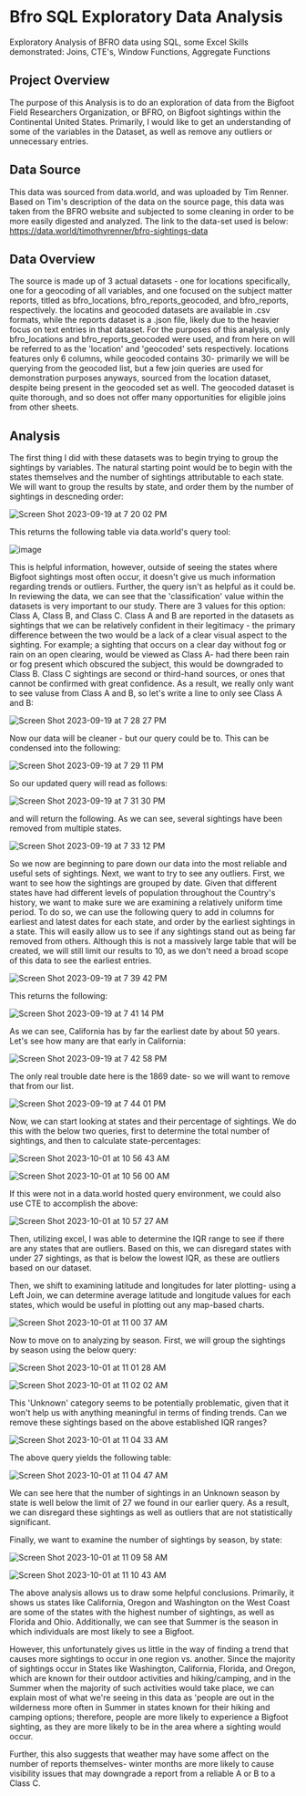 # Bfro SQL Exploratory Data Analysis
Exploratory Analysis of BFRO data using SQL, some Excel
Skills demonstrated: Joins, CTE's, Window Functions, Aggregate Functions

## Project Overview
The purpose of this Analysis is to do an exploration of data from the Bigfoot Field Researchers Organization, or BFRO, on Bigfoot sightings within the Continental United States. 
Primarily, I would like to get an understanding of some of the variables in the Dataset, as well as remove any outliers or unnecessary entries. 

## Data Source
This data was sourced from data.world, and was uploaded by Tim Renner. Based on Tim's description of the data on the source page, this data was taken from the BFRO website and subjected to some cleaning in order to be more easily digested and analyzed. The link to the data-set used is below:
https://data.world/timothyrenner/bfro-sightings-data

## Data Overview
The source is made up of 3 actual datasets - one for locations specifically, one for a geocoding of all variables, and one focused on the subject matter reports, titled as bfro_locations, bfro_reports_geocoded, and bfro_reports, respectively. the locatins and geocoded datasets are available in .csv formats, while the reports dataset is a .json file, likely due to the heavier focus on text entries in that dataset. 
For the purposes of this analysis, only bfro_locations and bfro_reports_geocoded were used, and from here on will be referred to as the 'location' and 'geocoded' sets respectively. 
locations features only 6 columns, while geocoded contains 30- primarily we will be querying from the geocoded list, but a few join queries are used for demonstration purposes anyways, sourced from the location dataset, despite being present in the geocoded set as well. The geocoded dataset is quite thorough, and so does not offer many opportunities for eligible joins from other sheets.  

## Analysis
The first thing I did with these datasets was to begin trying to group the sightings by variables. The natural starting point would be to begin with the states themselves and the number of sightings attributable to each state. We will want to group the results by state, and order them by the number of sightings in descneding order:

![Screen Shot 2023-09-19 at 7 20 02 PM](https://github.com/timjb96/Bfro_SQL_EDA/assets/112847821/3117bd39-d4ab-40e4-8341-a8495d9a3526)

This returns the following table via data.world's query tool:

![image](https://github.com/timjb96/Bfro_SQL_EDA/assets/112847821/a7767ed6-5a41-46ca-bc37-d0133d787ded)

This is helpful information, however, outside of seeing the states where Bigfoot sightings most often occur, it doesn't give us much information regarding trends or outliers. 
Further, the query isn't as helpful as it could be. In reviewing the data, we can see that the 'classification' value within the datasets is very important to our study. There are 3 values for this option: Class A, Class B, and Class C. Class A and B are reported in the datasets as sightings that we can be relatively confident in their legitimacy -  the primary difference between the two would be a lack of a clear visual aspect to the sighting. For example; a sighting that occurs on a clear day without fog or rain on an open clearing, would be viewed as Class A- had there been rain or fog present which obscured the subject, this would be downgraded to Class B. Class C sightings are second or third-hand sources, or ones that cannot be confirmed with great confidence. As a result, we really only want to see valuse from Class A and B, so let's write a line to only see Class A and B:

![Screen Shot 2023-09-19 at 7 28 27 PM](https://github.com/timjb96/Bfro_SQL_EDA/assets/112847821/76b42b9e-084d-4b6f-8873-a46ce44baac9)

Now our data will be cleaner - but our query could be to. This can be condensed into the following:

![Screen Shot 2023-09-19 at 7 29 11 PM](https://github.com/timjb96/Bfro_SQL_EDA/assets/112847821/a8d37a7f-17bb-45ab-98be-80b3a22f0840)

So our updated query will read as follows:

![Screen Shot 2023-09-19 at 7 31 30 PM](https://github.com/timjb96/Bfro_SQL_EDA/assets/112847821/e163cf6c-f61d-498a-8563-d421f99be37a)

and will return the following. As we can see, several sightings have been removed from multiple states. 

![Screen Shot 2023-09-19 at 7 33 12 PM](https://github.com/timjb96/Bfro_SQL_EDA/assets/112847821/88ca11fe-e2fe-46db-9b10-55de4d4544e7)

So we now are beginning to pare down our data into the most reliable and useful sets of sightings. Next, we want to try to see any outliers. 
First, we want to see how the sightings are grouped by date. Given that different states have had different levels of population throughout the Country's history, we want to make sure we are examining a relatively uniform time period. 
To do so, we can use the following query to add in columns for earliest and latest dates for each state, and order by the earliest sightings in a state. This will easily allow us to see if any sightings stand out as being far removed from others.
Although this is not a massively large table that will be created, we will still limit our results to 10, as we don't need a broad scope of this data to see the earliest entries. 

![Screen Shot 2023-09-19 at 7 39 42 PM](https://github.com/timjb96/Bfro_SQL_EDA/assets/112847821/54e9b1a2-e0d1-4992-8ff5-6486114ce998)

This returns the following:

![Screen Shot 2023-09-19 at 7 41 14 PM](https://github.com/timjb96/Bfro_SQL_EDA/assets/112847821/cacc213b-983a-41dd-b37b-d7992807da60)

As we can see, California has by far the earliest date by about 50 years. Let's see how many are that early in California:

![Screen Shot 2023-09-19 at 7 42 58 PM](https://github.com/timjb96/Bfro_SQL_EDA/assets/112847821/391ab927-5012-4781-9907-9d0fa6a5c68f)

The only real trouble date here is the 1869 date- so we will want to remove that from our list. 

![Screen Shot 2023-09-19 at 7 44 01 PM](https://github.com/timjb96/Bfro_SQL_EDA/assets/112847821/90a1d57b-2dde-4750-aaf2-b95fba145ce2)

Now, we can start looking at states and their percentage of sightings. We do this with the below two queries, first to determine the total number of sightings, and then to calculate state-percentages:

![Screen Shot 2023-10-01 at 10 56 43 AM](https://github.com/timjb96/Bfro_SQL_EDA/assets/112847821/5a2aaa1d-c70e-423b-8a7e-072bda4c9d7e)

![Screen Shot 2023-10-01 at 10 56 00 AM](https://github.com/timjb96/Bfro_SQL_EDA/assets/112847821/4d9b5588-8460-49ca-8fbf-436a67ad5444)

If this were not in a data.world hosted query environment, we could also use CTE to accomplish the above:

![Screen Shot 2023-10-01 at 10 57 27 AM](https://github.com/timjb96/Bfro_SQL_EDA/assets/112847821/2e30ae44-0754-476c-95c5-a4ca8abf179b)

Then, utilizing excel, I was able to determine the IQR range to see if there are any states that are outliers. Based on this, we can disregard states with under 27 sightings, as that is below the lowest IQR, as these are outliers based on our dataset. 

Then, we shift to examining latitude and longitudes for later plotting- using a Left Join, we can determine average latitude and longitude values for each states, which would be useful in plotting out any map-based charts. 

![Screen Shot 2023-10-01 at 11 00 37 AM](https://github.com/timjb96/Bfro_SQL_EDA/assets/112847821/11c193be-b155-48a7-b1f7-093256871e98)

Now to move on to analyzing by season. First, we will group the sightings by season using the below query:

![Screen Shot 2023-10-01 at 11 01 28 AM](https://github.com/timjb96/Bfro_SQL_EDA/assets/112847821/4552d16f-ae10-4bd9-b014-fd5fa5da4582)

![Screen Shot 2023-10-01 at 11 02 02 AM](https://github.com/timjb96/Bfro_SQL_EDA/assets/112847821/c3fdbf9f-72f4-4c67-945e-17a33ab73f91)

This 'Unknown' category seems to be potentially problematic, given that it won't help us with anything meaningful in terms of finding trends. Can we remove these sightings based on the above established IQR ranges?

![Screen Shot 2023-10-01 at 11 04 33 AM](https://github.com/timjb96/Bfro_SQL_EDA/assets/112847821/e1ab1758-fc1c-4513-8726-36c87b162b76)


The above query yields the following table:

![Screen Shot 2023-10-01 at 11 04 47 AM](https://github.com/timjb96/Bfro_SQL_EDA/assets/112847821/64904388-f7e3-4840-be70-9635d2034c38)

We can see here that the number of sightings in an Unknown season by state is well below the limit of 27 we found in our earlier query. As a result, we can disregard these sightings as well as outliers that are not statistically significant. 

Finally, we want to examine the number of sightings by season, by state:

![Screen Shot 2023-10-01 at 11 09 58 AM](https://github.com/timjb96/Bfro_SQL_EDA/assets/112847821/80f18156-17bb-4ad6-b009-f180647fcb47)

![Screen Shot 2023-10-01 at 11 10 43 AM](https://github.com/timjb96/Bfro_SQL_EDA/assets/112847821/27bdfc56-fdd5-42c2-9760-74ec45be3248)

The above analysis allows us to draw some helpful conclusions. Primarily, it shows us states like California, Oregon and Washington on the West Coast are some of the states with the highest number of sightings, as well as Florida and Ohio. Additionally, we can see that Summer is the season in which individuals are most likely to see a Bigfoot. 

However, this unfortunately gives us little in the way of finding a trend that causes more sightings to occur in one region vs. another. Since the majority of sightings occur in States like Washington, California, Florida, and Oregon, which are known for their outdoor activities and hiking/camping, and in the Summer when the majority of such activities would take place, we can explain most of what we're seeing in this data as 'people are out in the wilderness more often in Summer in states known for their hiking and camping options; therefore, people are more likely to experience a Bigfoot sighting, as they are more likely to be in the area where a sighting would occur.

Further, this also suggests that weather may have some affect on the number of reports themselves- winter months are more likely to cause visibility issues that may downgrade a report from a reliable A or B to a Class C.







